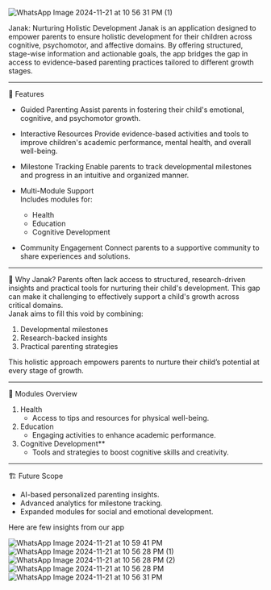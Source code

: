 ![WhatsApp Image 2024-11-21 at 10 56 31 PM (1)](https://github.com/user-attachments/assets/0dd05fce-5860-4950-b09d-66de8bba6fe5)

Janak: Nurturing Holistic Development
Janak is an application designed to empower parents to ensure holistic development for their children across cognitive, psychomotor, and affective domains. By offering structured, stage-wise information and actionable goals, the app bridges the gap in access to evidence-based parenting practices tailored to different growth stages.

---

 🌟 Features
- Guided Parenting
  Assist parents in fostering their child's emotional, cognitive, and psychomotor growth.
  
- Interactive Resources
  Provide evidence-based activities and tools to improve children's academic performance, mental health, and overall well-being.

- Milestone Tracking
  Enable parents to track developmental milestones and progress in an intuitive and organized manner.

- Multi-Module Support  
  Includes modules for:  
  - Health  
  - Education  
  - Cognitive Development  

- Community Engagement 
  Connect parents to a supportive community to share experiences and solutions.

---

🎯 Why Janak?
Parents often lack access to structured, research-driven insights and practical tools for nurturing their child's development. This gap can make it challenging to effectively support a child's growth across critical domains.  
Janak aims to fill this void by combining:  
1. Developmental milestones  
2. Research-backed insights  
3. Practical parenting strategies  

This holistic approach empowers parents to nurture their child’s potential at every stage of growth.

---

📌 Modules Overview
1. Health
   - Access to tips and resources for physical well-being.  
2. Education 
   - Engaging activities to enhance academic performance.  
3. Cognitive Development**  
   - Tools and strategies to boost cognitive skills and creativity.

---

 🏗️ Future Scope
- AI-based personalized parenting insights.  
- Advanced analytics for milestone tracking.  
- Expanded modules for social and emotional development.

Here are few insights from our app


![WhatsApp Image 2024-11-21 at 10 59 41 PM](https://github.com/user-attachments/assets/27e61935-76fc-4204-b295-3abeaa32306f)
![WhatsApp Image 2024-11-21 at 10 56 28 PM (1)](https://github.com/user-attachments/assets/4ce9cca5-1cdb-4fb7-8ac7-a5f592a3a8e4)
![WhatsApp Image 2024-11-21 at 10 56 28 PM (2)](https://github.com/user-attachments/assets/a8c01638-900f-4f1b-8db0-92cadb7845cf)
![WhatsApp Image 2024-11-21 at 10 56 28 PM](https://github.com/user-attachments/assets/5d211de2-699e-46f5-a1d3-48a988f00c26)
![WhatsApp Image 2024-11-21 at 10 56 31 PM](https://github.com/user-attachments/assets/8a78256f-52f9-4cf7-873d-6080080a96b9)




